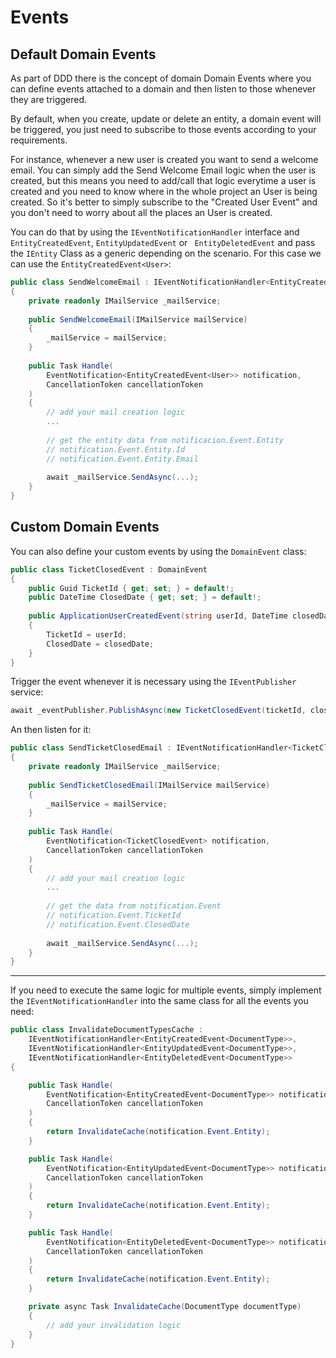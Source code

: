 # Events

## Default Domain Events

As part of DDD there is the concept of domain Domain Events where you can define events attached to a domain and then
listen to those whenever they are triggered.

By default, when you create, update or delete an entity, a domain event will be triggered, you just need to subscribe to
those events according to your requirements.

For instance, whenever a new user is created you want to send a welcome email. You can simply add the Send Welcome Email
logic when the user is created, but this means you need to add/call that logic everytime a user is created and you need
to know where in the whole project an User is being created. So it's better to simply subscribe to the "Created User
Event" and you don't need to worry about all the places an User is created.

You can do that by using the `IEventNotificationHandler` interface and `EntityCreatedEvent`, `EntityUpdatedEvent` or `
EntityDeletedEvent` and pass the `IEntity` Class as a generic depending on the scenario. For this case we can use
the `EntityCreatedEvent<User>`:

```csharp
public class SendWelcomeEmail : IEventNotificationHandler<EntityCreatedEvent<User>>
{
    private readonly IMailService _mailService;
    
    public SendWelcomeEmail(IMailService mailService)
    {
        _mailService = mailService;
    }
    
    public Task Handle(
        EventNotification<EntityCreatedEvent<User>> notification,
        CancellationToken cancellationToken
    )
    {
        // add your mail creation logic        
        ...
            
        // get the entity data from notificacion.Event.Entity
        // notification.Event.Entity.Id
        // notification.Event.Entity.Email
        
        await _mailService.SendAsync(...);
    }
}
```

## Custom Domain Events

You can also define your custom events by using the `DomainEvent` class:

```csharp
public class TicketClosedEvent : DomainEvent
{
    public Guid TicketId { get; set; } = default!;
    public DateTime ClosedDate { get; set; } = default!;
    
    public ApplicationUserCreatedEvent(string userId, DateTime closedDate)
    {
        TicketId = userId;
        ClosedDate = closedDate;
    }
}
```

Trigger the event whenever it is necessary using the `IEventPublisher` service:

```csharp
await _eventPublisher.PublishAsync(new TicketClosedEvent(ticketId, closedDate));
```

An then listen for it:

```csharp
public class SendTicketClosedEmail : IEventNotificationHandler<TicketClosedEvent>
{
    private readonly IMailService _mailService;
    
    public SendTicketClosedEmail(IMailService mailService)
    {
        _mailService = mailService;
    }
    
    public Task Handle(
        EventNotification<TicketClosedEvent> notification,
        CancellationToken cancellationToken
    )
    {
        // add your mail creation logic
        ...
        
        // get the data from notification.Event
        // notification.Event.TicketId
        // notification.Event.ClosedDate
        
        await _mailService.SendAsync(...);
    }
}
```

___

If you need to execute the same logic for multiple events, simply implement the `IEventNotificationHandler` into the
same class for all the events you need:

```csharp
public class InvalidateDocumentTypesCache :
    IEventNotificationHandler<EntityCreatedEvent<DocumentType>>,
    IEventNotificationHandler<EntityUpdatedEvent<DocumentType>>,
    IEventNotificationHandler<EntityDeletedEvent<DocumentType>>
{

    public Task Handle(
        EventNotification<EntityCreatedEvent<DocumentType>> notification,
        CancellationToken cancellationToken
    )
    {
        return InvalidateCache(notification.Event.Entity);
    }

    public Task Handle(
        EventNotification<EntityUpdatedEvent<DocumentType>> notification,
        CancellationToken cancellationToken
    )
    {
        return InvalidateCache(notification.Event.Entity);
    }

    public Task Handle(
        EventNotification<EntityDeletedEvent<DocumentType>> notification,
        CancellationToken cancellationToken
    )
    {
        return InvalidateCache(notification.Event.Entity);
    }

    private async Task InvalidateCache(DocumentType documentType)
    {
        // add your invalidation logic
    }
}
```


